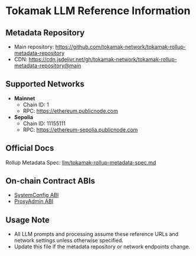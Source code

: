 # Tokamak LLM Reference Information

## Metadata Repository
- Main repository: https://github.com/tokamak-network/tokamak-rollup-metadata-repository
- CDN: https://cdn.jsdelivr.net/gh/tokamak-network/tokamak-rollup-metadata-repository@main

## Supported Networks
- **Mainnet**
  - Chain ID: 1
  - RPC: https://ethereum.publicnode.com
- **Sepolia**
  - Chain ID: 11155111
  - RPC: https://ethereum-sepolia.publicnode.com

## Official Docs
Rollup Metadata Spec: [llm/tokamak-rollup-metadata-spec.md](./tokamak-rollup-metadata-spec.md)

## On-chain Contract ABIs
- [SystemConfig ABI](./abi/SystemConfig.json)
- [ProxyAdmin ABI](./abi/ProxyAdmin.json)

## Usage Note
- All LLM prompts and processing assume these reference URLs and network settings unless otherwise specified.
- Update this file if the metadata repository or network endpoints change.